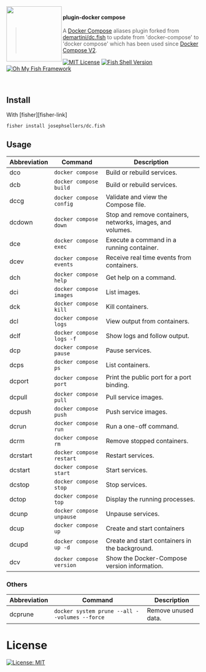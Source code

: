 <img src="https://cdn.rawgit.com/oh-my-fish/oh-my-fish/e4f1c2e0219a17e2c748b824004c8d0b38055c16/docs/logo.svg" align="left" width="144px" height="144px"/>

#### plugin-docker compose

> A [Docker Compose](https://github.com/docker/compose) aliases plugin forked from [demartini/dc.fish](https://github.com/demartini/dc.fish) to update from 'docker-compose' to 'docker compose' which has been used since [Docker Compose V2](https://docs.docker.com/compose/compose-v2/).

[![MIT License](https://img.shields.io/badge/license-MIT-007EC7.svg?style=flat-square)](/LICENSE)
[![Fish Shell Version](https://img.shields.io/badge/fish-v3.0.2-007EC7.svg?style=flat-square)](https://fishshell.com)
[![Oh My Fish Framework](https://img.shields.io/badge/Oh%20My%20Fish-Framework-007EC7.svg?style=flat-square)](https://www.github.com/oh-my-fish/oh-my-fish)

<br/>

## Install
With [fisher][fisher-link]

```fish
fisher install josephsellers/dc.fish
```

## Usage

| **Abbreviation** | **Command**              | **Description**                                            |
| ---------------- | ------------------------ | ---------------------------------------------------------- |
| dco              | `docker compose`         | Build or rebuild services.                                 |
| dcb              | `docker compose build`   | Build or rebuild services.                                 |
| dccg             | `docker compose config`  | Validate and view the Compose file.                        |
| dcdown           | `docker compose down`    | Stop and remove containers, networks, images, and volumes. |
| dce              | `docker compose exec`    | Execute a command in a running container.                  |
| dcev             | `docker compose events`  | Receive real time events from containers.                  |
| dch              | `docker compose help`    | Get help on a command.                                     |
| dci              | `docker compose images`  | List images.                                               |
| dck              | `docker compose kill`    | Kill containers.                                           |
| dcl              | `docker compose logs`    | View output from containers.                               |
| dclf             | `docker compose logs -f` | Show logs and follow output.                               |
| dcp              | `docker compose pause`   | Pause services.                                            |
| dcps             | `docker compose ps`      | List containers.                                           |
| dcport           | `docker compose port`    | Print the public port for a port binding.                  |
| dcpull           | `docker compose pull`    | Pull service images.                                       |
| dcpush           | `docker compose push`    | Push service images.                                       |
| dcrun            | `docker compose run`     | Run a one-off command.                                     |
| dcrm             | `docker compose rm`      | Remove stopped containers.                                 |
| dcrstart         | `docker compose restart` | Restart services.                                          |
| dcstart          | `docker compose start`   | Start services.                                            |
| dcstop           | `docker compose stop`    | Stop services.                                             |
| dctop            | `docker compose top`     | Display the running processes.                             |
| dcunp            | `docker compose unpause` | Unpause services.                                          |
| dcup             | `docker compose up`      | Create and start containers                                |
| dcupd            | `docker compose up -d`   | Create and start containers in the background.             |
| dcv              | `docker compose version` | Show the Docker-Compose version information.               |

### Others

| **Abbreviation** | **Command**                                   | **Description**     |
| ---------------- | --------------------------------------------- | ------------------- |
| dcprune          | `docker system prune --all --volumes --force` | Remove unused data. |

# License

[![License: MIT](https://img.shields.io/badge/License-MIT-yellow.svg)](https://opensource.org/licenses/MIT)
